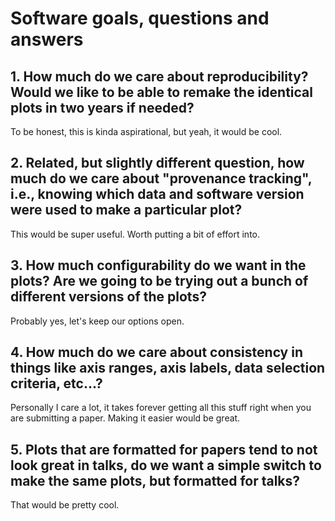 # Software goals, questions and answers


## 1. How much do we care about reproducibility?  Would we like to be able to remake the identical plots in two years if needed?

To be honest, this is kinda aspirational, but yeah, it would be cool.


## 2. Related, but slightly different question, how much do we care about "provenance tracking", i.e., knowing which data and software version were used to make a particular plot?

This would be super useful.  Worth putting a bit of effort into.


## 3. How much configurability do we want in the plots?  Are we going to be trying out a bunch of different versions of the plots?

Probably yes, let's keep our options open.


## 4. How much do we care about consistency in things like axis ranges, axis labels, data selection criteria, etc...?

Personally I care a lot, it takes forever getting all this stuff right when you are submitting a paper.  Making it easier would be great.


## 5. Plots that are formatted for papers tend to not look great in talks, do we want a simple switch to make the same plots, but formatted for talks?

That would be pretty cool.
